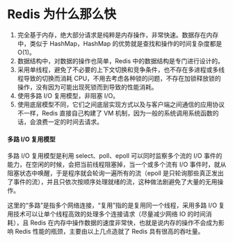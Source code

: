 # Redis 为什么那么快

1. 完全基于内存，绝大部分请求是纯粹是内存操作，非常快速。数据存在内存中，类似于 HashMap，HashMap 的优势就是查找和操作的时间复杂度都是 O\(1\)。
2. 数据结构中，对数据的操作也简单，Redis 中的数据结构是专门进行设计的。
3. 采用单线程，避免了不必要的上下文切换和竞争条件，也不存在多进程或多线程导致的切换而消耗 CPU，不用去考虑各种锁的问题，不存在加锁释放锁的操作，没有因为可能出现死锁而到导致的性能消耗。
4. 使用多路 I/O 复用模型，非阻塞 I/O。
5. 使用底层模型不同，它们之间底层实现方式以及与客户端之间通信的应用协议不一样，Redis 直接自己构建了 VM 机制，因为一般的系统调用系统函数的话，会浪费一定的时间去请求。

####     多路 I/O 复用模型

多路 I/O 复用模型是利用 select、poll、epoll 可以同时监察多个流的 I/O 事件的能力，在空闲的时候，会把当前线程阻塞掉，当一个或多个流有 I/O 事件时，就从阻塞状态中唤醒，于是程序就会轮询一遍所有的流（epoll 是只轮询那些真正发出了事件的流），并且只依次按顺序处理就绪的流，这种做法剧避免了大量的无用操作。

这里的“多路”是指多个网络连接，“复用”指的是复用同一个线程，采用多路 I/O 复用技术可以让单个线程高效的处理多个连接请求（尽量减少网络 IO 的时间消耗），且 Redis 在内存中操作数据的速度非常快，也就是说内存的操作不会成为影响 Redis 性能的瓶颈，主要由以上几点造就了 Redis 具有很高的吞吐量。



